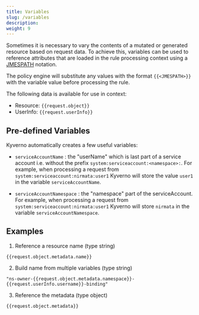 ```yaml
---
title: Variables
slug: /variables
description: 
weight: 9
---
```


Sometimes it is necessary to vary the contents of a mutated or generated resource based on request data. To achieve this, variables can be used to reference attributes that are loaded in the rule processing context using a [JMESPATH](http://jmespath.org/) notation. 

The policy engine will substitute any values with the format `{{<JMESPATH>}}` with the variable value before processing the rule.

The following data is available for use in context:
- Resource: `{{request.object}}`
- UserInfo: `{{request.userInfo}}`

## Pre-defined Variables

Kyverno automatically creates a few useful variables:

- `serviceAccountName` : the "userName" which is last part of a service account i.e. without the prefix `system:serviceaccount:<namespace>:`. For example, when processing a request from `system:serviceaccount:nirmata:user1` Kyverno will store the value `user1` in the variable `serviceAccountName`.

- `serviceAccountNamespace` : the "namespace" part of the serviceAccount. For example, when processing a request from `system:serviceaccount:nirmata:user1` Kyverno will store `nirmata` in the variable `serviceAccountNamespace`.

## Examples

1. Reference a resource name (type string)

`{{request.object.metadata.name}}`

2. Build name from multiple variables (type string)

`"ns-owner-{{request.object.metadata.namespace}}-{{request.userInfo.username}}-binding"`

3. Reference the metadata (type object)

`{{request.object.metadata}}`
